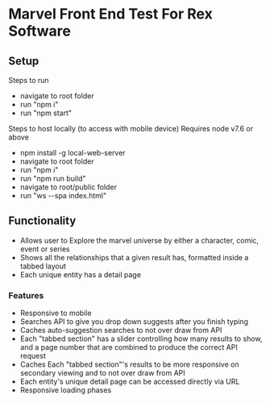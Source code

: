 # Marvel Front End Test For Rex Software

## Setup

Steps to run

* navigate to root folder
* run "npm i"
* run "npm start"

Steps to host locally (to access with mobile device) Requires node v7.6 or above

* npm install -g local-web-server
* navigate to root folder
* run "npm i"
* run "npm run build"
* navigate to root/public folder
* run "ws --spa index.html"

## Functionality

* Allows user to Explore the marvel universe by either a character, comic, event or series
* Shows all the relationships that a given result has, formatted inside a tabbed layout
* Each unique entity has a detail page

### Features

* Responsive to mobile
* Searches API to give you drop down suggests after you finish typing
* Caches auto-suggestion searches to not over draw from API
* Each "tabbed section" has a slider controlling how many results to show, and a page number that are combined to produce the correct API request
* Caches Each "tabbed section"'s results to be more responsive on secondary viewing and to not over draw from API
* Each entity's unique detail page can be accessed directly via URL
* Responsive loading phases
